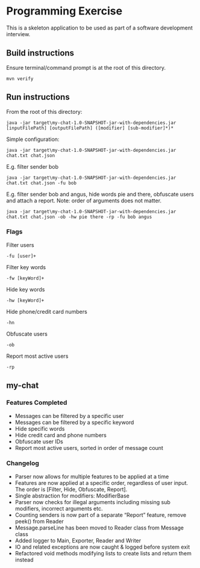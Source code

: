 Programming Exercise
====================

This is a skeleton application to be used as part of a software development interview.

Build instructions
------------

Ensure terminal/command prompt is at the root of this directory.
```
mvn verify
```

Run instructions
------------
From the root of this directory:
```
java -jar target\my-chat-1.0-SNAPSHOT-jar-with-dependencies.jar [inputFilePath] [outputFilePath] ([modifier] [sub-modifier]*)*
```
Simple configuration:
```
java -jar target\my-chat-1.0-SNAPSHOT-jar-with-dependencies.jar chat.txt chat.json
```
E.g. filter sender bob
```
java -jar target\my-chat-1.0-SNAPSHOT-jar-with-dependencies.jar chat.txt chat.json -fu bob
```
E.g. filter sender bob and angus, hide words pie and there, obfuscate users and attach a report. Note: order of arguments does not matter.
```
java -jar target\my-chat-1.0-SNAPSHOT-jar-with-dependencies.jar chat.txt chat.json -ob -hw pie there -rp -fu bob angus
```
### Flags
Filter users
```
-fu [user]+
```
Filter key words
```
-fw [keyWord]+
```
Hide key words
```
-hw [keyWord]+
```
Hide phone/credit card numbers
```
-hn
```
Obfuscate users
```
-ob
```
Report most active users
```
-rp
```
my-chat
-------

### Features Completed

* Messages can be filtered by a specific user
* Messages can be filtered by a specific keyword
* Hide specific words
* Hide credit card and phone numbers
* Obfuscate user IDs
* Report most active users, sorted in order of message count

### Changelog
* Parser now allows for multiple features to be applied at a time 
* Features are now applied at a specific order, regardless of user input. The order is [Filter, Hide, Obfuscate, Report]. 
* Single abstraction for modifiers: ModifierBase
* Parser now checks for illegal arguments including missing sub modifiers, incorrect arguments etc. 
* Counting senders is now part of a separate “Report” feature, remove peek() from Reader 
* Message.parseLine has been moved to Reader class from Message class 
* Added logger to Main, Exporter, Reader and Writer
* IO and related exceptions are now caught & logged before system exit
* Refactored void methods modifying lists to create lists and return them instead
